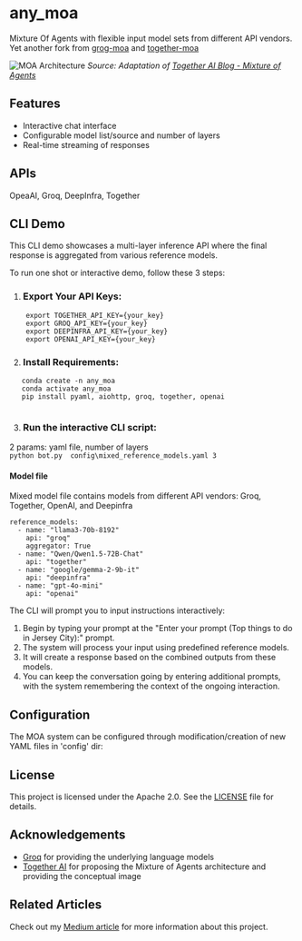 # any_moa
Mixture Of Agents with flexible input model sets from different API vendors.
Yet another fork from [grog-moa](https://github.com/skapadia3214/groq-moa?tab=readme-ov-file) and [together-moa](https://github.com/togethercomputer/MoA?tab=readme-ov-file#multi-layer-moa-example)

![MOA Architecture](https://github.com/togethercomputer/MoA/blob/main/assets/moa-3layer.png?raw=true)
*Source: Adaptation of [Together AI Blog - Mixture of Agents](https://www.together.ai/blog/together-moa)*

## Features
- Interactive chat interface
- Configurable model list/source and number of layers 
- Real-time streaming of responses

## APIs
OpeaAI, Groq, DeepInfra, Together

## CLI Demo

This CLI demo showcases a multi-layer inference API where the final response is aggregated from various reference models.

To run one shot or interactive demo, follow these 3 steps:

1. ### Export Your API Keys:
```
    export TOGETHER_API_KEY={your_key}
    export GROQ_API_KEY={your_key}
    export DEEPINFRA_API_KEY={your_key}
    export OPENAI_API_KEY={your_key}
```
2. ### Install Requirements:
```
   conda create -n any_moa
   conda activate any_moa
   pip install pyaml, aiohttp, groq, together, openai
   
```

3. ### Run the interactive CLI script:
2 params: yaml file, number of layers<br>
`python bot.py  config\mixed_reference_models.yaml 3` 

#### Model file
Mixed model file contains models from different API vendors: Groq, Together, OpenAI, and Deepinfra
```
reference_models:
  - name: "llama3-70b-8192"
    api: "groq"
    aggregator: True
  - name: "Qwen/Qwen1.5-72B-Chat"
    api: "together"
  - name: "google/gemma-2-9b-it"
    api: "deepinfra"
  - name: "gpt-4o-mini"
    api: "openai" 
```
The CLI will prompt you to input instructions interactively:

1.  Begin by typing your prompt at the "Enter your prompt (Top things to do in Jersey City):" prompt.
2.  The system will process your input using predefined reference models.
3.  It will create a response based on the combined outputs from these models.
4.  You can keep the conversation going by entering additional prompts, with the system remembering the context of the ongoing interaction.

## Configuration

The MOA system can be configured through modification/creation of new YAML files in 'config' dir:

## License

This project is licensed under the Apache 2.0. See the [LICENSE](LICENSE) file for details.

## Acknowledgements

- [Groq](https://groq.com/) for providing the underlying language models
- [Together AI](https://www.together.ai/) for proposing the Mixture of Agents architecture and providing the conceptual image

## Related Articles

Check out my [Medium article](https://medium.com/p/23f4fd43e72d) for more information about this project.

